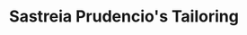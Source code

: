 ---
title: "Sastreia Prudencio's Tailoring"
url: /trenton/sastreia-prudencios-tailoring/
shop: Schneiderei
---